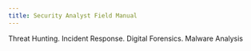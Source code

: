 ```yaml
---
title: Security Analyst Field Manual
---
```


Threat Hunting.
Incident Response.
Digital Forensics.
Malware Analysis
